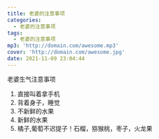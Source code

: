 ```yaml
---
title: 老婆的注意事项
categories:
  - 老婆的注意事项
tags:
  - 老婆的注意事项
mp3: 'http://domain.com/awesome.mp3'
cover: 'http://domain.com/awesome.jpg'
date: 2021-11-09 23:04:44
---
```

老婆生气注意事项
1. 直接叫着拿手机
2. 背着身子，睡觉
3. 不新鲜的水果
4. 新鲜的水果
5. 橘子,葡萄不迟提子！石榴，猕猴桃，枣子，火龙果